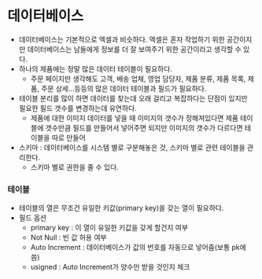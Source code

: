 # 데이터베이스

- 데이터베이스는 기본적으로 엑셀과 비슷하다. 엑셀은 혼자 작업하기 위한 공간이지만 데이터베이스는 남들에게 정보를 더 잘 보여주기 위한 공간이라고 생각할 수 있다.
- 하나의 제품에는 정말 많은 데이터 테이블이 필요하다.
    - 주문 페이지만 생각해도 고객, 배송 업체, 영업 담당자, 제품 분류, 제품 목록, 제품, 주문 상세…등등의 많은 데이터 테이블과 필드가 필요하다.
- 테이블 분리를 많이 하면 데이터를 찾는데 오래 걸리고 복잡하다는 단점이 있지만 필요한 필드 갯수를 변경하는데 유연하다.
    - 제품에 대한 이미지 데이터를 넣을 때 이미지의 갯수가 정해져있다면 제품 테이블에 갯수만큼 필드를 만들어서 넣어주면 되지만 이미지의 갯수가 다르다면 테이블을 따로 만들어
- 스키마 : 데이터베이스를 시스템 별로 구분해놓은 것, 스키마 별로 관련 테이블을 관리한다.
    - 스키마 별로 권한을 줄 수 있다.

### 테이블

- 테이블의 열은 무조건 유일한 키값(primary key)을 갖는 열이 필요하다.
- 필드 옵션
    - primary key : 이 열이 유일한 키값을 갖게 할건지 여부
    - Not Null : 빈 값 허용 여부
    - Auto Increment : 데이터베이스가 값의 번호를 자동으로 넣어줌(보통 pk에 씀)
    - usigned : Auto Increment가 양수만 받을 것인지 체크
